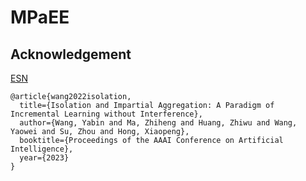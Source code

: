 # MPaEE

## Acknowledgement
[ESN](https://github.com/iamwangyabin/ESN/tree/main)  
```
@article{wang2022isolation,  
  title={Isolation and Impartial Aggregation: A Paradigm of Incremental Learning without Interference},  
  author={Wang, Yabin and Ma, Zhiheng and Huang, Zhiwu and Wang, Yaowei and Su, Zhou and Hong, Xiaopeng},  
  booktitle={Proceedings of the AAAI Conference on Artificial Intelligence},  
  year={2023}  
}
```
